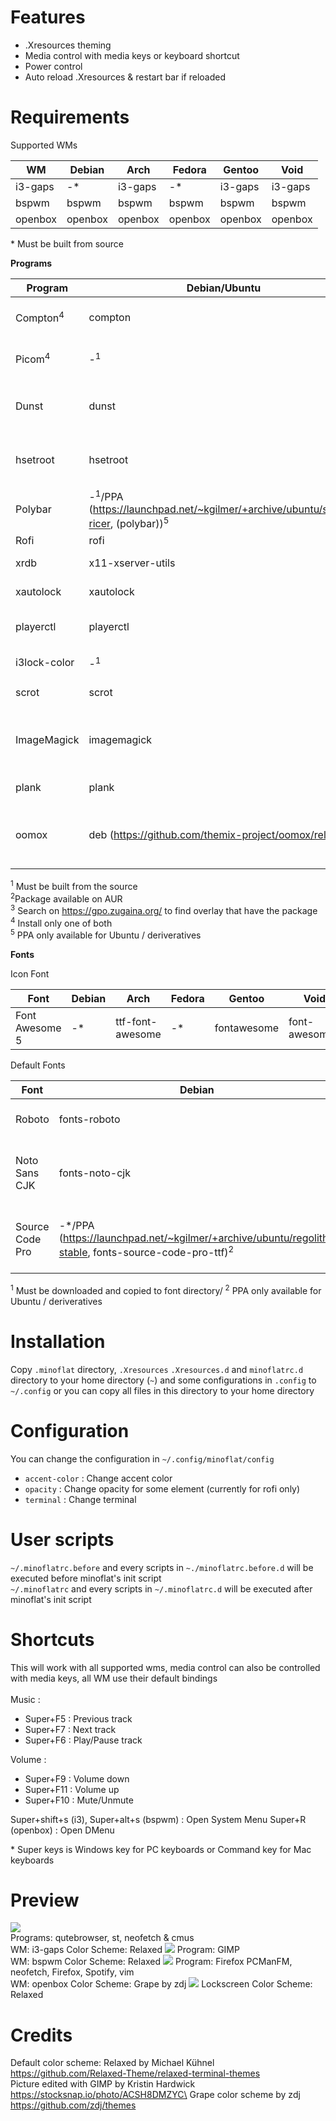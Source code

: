 # Features
* .Xresources theming
* Media control with media keys or keyboard shortcut
* Power control
* Auto reload .Xresources & restart bar if reloaded

# Requirements
Supported WMs

|WM|Debian|Arch|Fedora|Gentoo|Void|
|-|-|-|-|-|-|
|i3-gaps|-*|i3-gaps|-*|i3-gaps|i3-gaps|
|bspwm|bspwm|bspwm|bspwm|bspwm|bspwm|
|openbox|openbox|openbox|openbox|openbox|openbox|

\* Must be built from source

**Programs**

|Program|Debian/Ubuntu|Arch|Fedora|Gentoo|Void|Explanation|
|-|-|-|-|-|-|-|
|Compton<sup>4</sup>|compton|- (replaced by Picom)|compton|compton|- (replaced by Picom)|Compositor for shadow & fading|
|Picom<sup>4</sup>|-<sup>1</sup>|picom|picom|picom|picom|Compositor for shadow & fading|
|Dunst|dunst|dunst|dunst|dunst|dunst|Notification daemon (for displaying notifications)
|hsetroot|hsetroot|hsetroot|-<sup>1</sup>|hsetroot|polybar|Set workspace background color|
|Polybar|-<sup>1</sup>/PPA (https://launchpad.net/~kgilmer/+archive/ubuntu/speed-ricer, (polybar))<sup>5</sup>|polybar<sup>2</sup>|-<sup>1</sup>|polybar|polybar|Bar|
|Rofi|rofi|rofi|rofi|rofi|rofi|Launcher|
|xrdb|x11-xserver-utils|xorg-xrdb|xorg-x11-server-utils|xrdb|xrdb|For loading .Xresources|
|xautolock|xautolock|xautolock|xautolock|xautolock|xautolock|For auto locking|
|playerctl|playerctl|playerctl|playerctl|playerctl|playerctl|MPRIS (music) support|
|i3lock-color|-<sup>1</sup>|i3lock-color|-<sup>1</sup>|i3lock-color<sup>3</sup>|i3lock-color|Lockscreen|
|scrot|scrot|scrot|scrot|scrot|scrot|For taking screenshot|
|ImageMagick|imagemagick|imagemagick|ImageMagick|imagemagick|ImageMagick|For blurring the screenshot for the lockscreen|
|plank|plank|plank|plank|plank<sup>3</sup>|plank|For tiling wm's dock|
|oomox|deb (https://github.com/themix-project/oomox/releases)|oomox<sup>2</sup>|-<sup>1</sup>|-<sup>1</sup>|-<sup>1</sup>|Generate a GTK theme to match the color scheme|

<sup>1</sup> Must be built from the source\
<sup>2</sup>Package available on AUR\
<sup>3</sup> Search on https://gpo.zugaina.org/ to find overlay that have the package\
<sup>4</sup> Install only one of both\
<sup>5</sup> PPA only available for Ubuntu / deriveratives

**Fonts**

Icon Font

|Font|Debian|Arch|Fedora|Gentoo|Void|
|-|-|-|-|-|-|
|Font Awesome 5|-*|ttf-font-awesome|-*|fontawesome|font-awesome5|

Default Fonts

|Font|Debian|Arch|Fedora|Gentoo|Void|
|-|-|-|-|-|-|
|Roboto|fonts-roboto|ttf-roboto|google-roboto-fonts|roboto|fonts-roboto-ttf|
|Noto Sans CJK|fonts-noto-cjk|noto-fonts-cjk|google-noto-sans-cjk-*-fonts|noto-cjk|noto-fonts-cjk|
|Source Code Pro|-*/PPA (https://launchpad.net/~kgilmer/+archive/ubuntu/regolith-stable, fonts-source-code-pro-ttf)<sup>2</sup>|adobe-source-code-pro-fonts|adobe-source-code-pro-fonts|source-pro|font-adobe-source-code-pro|

<sup>1</sup> Must be downloaded and copied to font directory/
<sup>2</sup> PPA only available for Ubuntu / deriveratives

# Installation
Copy `.minoflat` directory, `.Xresources` `.Xresources.d` and `minoflatrc.d` directory to your home directory (`~`) and some configurations in `.config` to `~/.config` or you can copy all files in this directory to your home directory


# Configuration
You can change the configuration in `~/.config/minoflat/config`
* `accent-color` : Change accent color
* `opacity` : Change opacity for some element (currently for rofi only)
* `terminal` : Change terminal

# User scripts
`~/.minoflatrc.before` and every scripts in `~./minoflatrc.before.d` will be executed before minoflat's init script\
`~/.minoflatrc` and every scripts in `~/.minoflatrc.d` will be executed after minoflat's init script

# Shortcuts
This will work with all supported wms, media control can also be controlled with media keys, all WM use their default bindings\
\
Music :
* Super+F5 : Previous track
* Super+F7 : Next track
* Super+F6 : Play/Pause track

Volume :
* Super+F9 : Volume down
* Super+F11 : Volume up
* Super+F10 : Mute/Unmute

Super+shift+s (i3), Super+alt+s (bspwm) : Open System Menu
Super+R (openbox) : Open DMenu

\* Super keys is Windows key for PC keyboards or Command key for Mac keyboards

# Preview
<img src="screenshots/2019-10-20-11.png">\
Programs: qutebrowser, st, neofetch & cmus\
WM: i3-gaps
Color Scheme: Relaxed
<img src="screenshots/2019-11-06-03.png">
Program: GIMP\
WM: bspwm
Color Scheme: Relaxed
<img src="screenshots/2020-01-06-07_000.png">
Program: Firefox PCManFM, neofetch, Firefox, Spotify, vim\
WM: openbox
Color Scheme: Grape by zdj
<img src="screenshots/lock.png">
Lockscreen
Color Scheme: Relaxed

# Credits
Default color scheme: Relaxed by Michael Kühnel https://github.com/Relaxed-Theme/relaxed-terminal-themes \
Picture edited with GIMP by Kristin Hardwick https://stocksnap.io/photo/ACSH8DMZYC\
Grape color scheme by zdj https://github.com/zdj/themes
